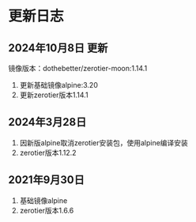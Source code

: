 # 更新日志

## 2024年10月8日 更新
镜像版本：dothebetter/zerotier-moon:1.14.1
1. 更新基础镜像alpine:3.20
2. 更新zerotier版本1.14.1

## 2024年3月28日
1. 因新版alpine取消zerotier安装包，使用alpine编译安装
2. zerotier版本1.12.2

## 2021年9月30日
1. 基础镜像alpine
2. zerotier版本1.6.6